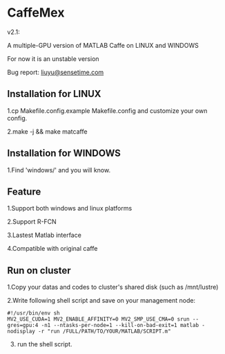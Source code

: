 # CaffeMex 
v2.1: 

A multiple-GPU version of MATLAB Caffe on LINUX and WINDOWS

For now it is an unstable version

Bug report: liuyu@sensetime.com
## Installation for LINUX

1.cp Makefile.config.example Makefile.config and customize your own config.

2.make -j && make matcaffe
## Installation for WINDOWS

1.Find 'windows/' and you will know.
## Feature

1.Support both windows and linux platforms

2.Support R-FCN

3.Lastest Matlab interface

4.Compatible with original caffe

## Run on cluster

1.Copy your datas and codes to cluster's shared disk (such as /mnt/lustre)

2.Write following shell script and save on your management node:

```
#!/usr/bin/env sh
MV2_USE_CUDA=1 MV2_ENABLE_AFFINITY=0 MV2_SMP_USE_CMA=0 srun --gres=gpu:4 -n1 --ntasks-per-node=1 --kill-on-bad-exit=1 matlab -nodisplay -r "run /FULL/PATH/TO/YOUR/MATLAB/SCRIPT.m"
```

3. run the shell script.